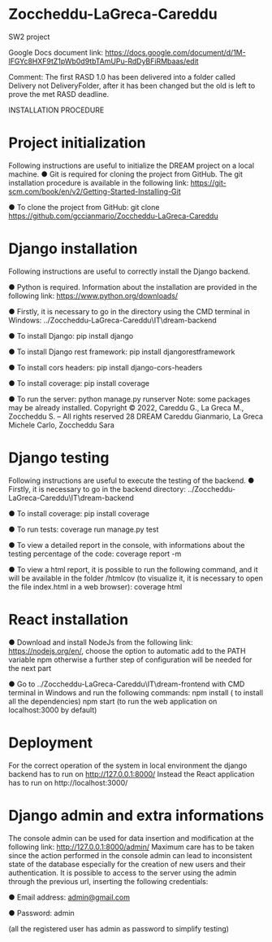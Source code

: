 # Zoccheddu-LaGreca-Careddu
SW2 project

Google Docs document link:
https://docs.google.com/document/d/1M-lFGYc8HXF9tZ1pWb0d9tbTAmUPu-RdDyBFiRMbaas/edit

Comment:
The first RASD 1.0 has been delivered into a folder called Delivery not DeliveryFolder, after it has been changed but the old is left to prove the met RASD deadline.

INSTALLATION PROCEDURE
# Project initialization
Following instructions are useful to initialize the DREAM project on a local machine.
● Git is required for cloning the project from GitHub. The git installation procedure
is available in the following link:
https://git-scm.com/book/en/v2/Getting-Started-Installing-Git

● To clone the project from GitHub: git clone
https://github.com/gccianmario/Zoccheddu-LaGreca-Careddu

# Django installation
Following instructions are useful to correctly install the Django backend.

● Python is required. Information about the installation are provided in the following
link: https://www.python.org/downloads/

● Firstly, it is necessary to go in the directory using the CMD terminal in Windows:
../Zoccheddu-LaGreca-Careddu\IT\dream-backend

● To install Django:
pip install django

● To install Django rest framework:
pip install djangorestframework

● To install cors headers:
pip install django-cors-headers

● To install coverage:
pip install coverage

● To run the server:
python manage.py runserver
Note: some packages may be already installed.
Copyright © 2022, Careddu G., La Greca M., Zoccheddu S. – All rights reserved 28
DREAM Careddu Gianmario, La Greca Michele Carlo, Zoccheddu Sara

# Django testing
Following instructions are useful to execute the testing of the backend.
● Firstly, it is necessary to go in the backend directory:
../Zoccheddu-LaGreca-Careddu\IT\dream-backend

● To install coverage: pip install coverage

● To run tests: coverage run manage.py test

● To view a detailed report in the console, with informations about the testing
percentage of the code: coverage report -m

● To view a html report, it is possible to run the following command, and it will be
available in the folder /htmlcov (to visualize it, it is necessary to open the file
index.html in a web browser): coverage html

# React installation
● Download and install NodeJs from the following link: https://nodejs.org/en/,
choose the option to automatic add to the PATH variable npm otherwise a further
step of configuration will be needed for the next part

● Go to ../Zoccheddu-LaGreca-Careddu\IT\dream-frontend with
CMD terminal in Windows and run the following commands:
npm install ( to install all the dependencies)
npm start (to run the web application on localhost:3000 by default)

# Deployment
For the correct operation of the system in local environment the django backend has to
run on http://127.0.0.1:8000/
Instead the React application has to run on http://localhost:3000/

# Django admin and extra informations

The console admin can be used for data insertion and modification at the following link:
http://127.0.0.1:8000/admin/
Maximum care has to be taken since the action performed in the console admin can
lead to inconsistent state of the database especially for the creation of new users and
their authentication.
It is possible to access to the server using the admin through the previous url, inserting
the following credentials:

● Email address: admin@gmail.com

● Password: admin

(all the registered user has admin as password to simplify testing)


